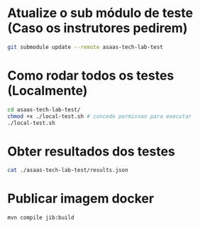 # Atualize o sub módulo de teste (Caso os instrutores pedirem)
```bash
git submodule update --remote asaas-tech-lab-test
```

# Como rodar todos os testes (Localmente)
```bash
cd asaas-tech-lab-test/
chmod +x ./local-test.sh # concede permissao para executar
./local-test.sh
```

# Obter resultados dos testes
```bash
cat ./asaas-tech-lab-test/results.json
```

# Publicar imagem docker
```bash
mvn compile jib:build
```